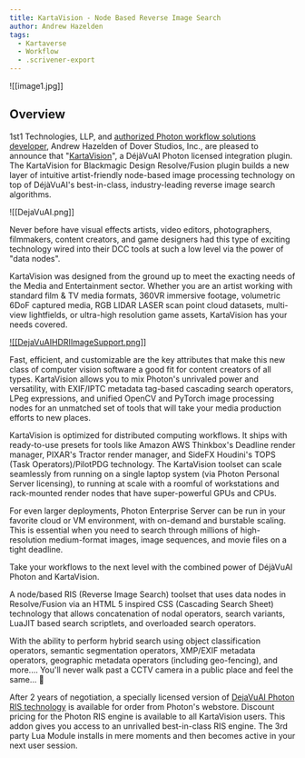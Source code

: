 ```yaml
---
title: KartaVision - Node Based Reverse Image Search
author: Andrew Hazelden
tags:
  - Kartaverse
  - Workflow
  - .scrivener-export
---
```


![[image1.jpg]]

## Overview

1st1 Technologies, LLP, and [authorized Photon workflow solutions developer](https://dejavuai.com/announcing-andrew-hazelden-as-an-official-dejavuai-photon-developer-program-partner/https://dejavuai.com/announcing-andrew-hazelden-as-an-official-dejavuai-photon-developer-program-partner/), Andrew Hazelden of Dover Studios, Inc., are pleased to announce that "[KartaVision](https://dejavuai.com/kartavision-for-blackmagic-resolve-fusion-plugin-launches-january-2022/)", a DéjàVuAI Photon licensed integration plugin. The KartaVision for Blackmagic Design Resolve/Fusion plugin builds a new layer of intuitive artist-friendly node-based image processing technology on top of DéjàVuAI's best-in-class, industry-leading reverse image search algorithms.

![[DejaVuAI.png]]

Never before have visual effects artists, video editors, photographers, filmmakers, content creators, and game designers had this type of exciting technology wired into their DCC tools at such a low level via the power of "data nodes".

KartaVision was designed from the ground up to meet the exacting needs of the Media and Entertainment sector. Whether you are an artist working with standard film & TV media formats, 360VR immersive footage, volumetric 6DoF captured media, RGB LIDAR LASER scan point cloud datasets, multi-view lightfields, or ultra-high resolution game assets, KartaVision has your needs covered.

[![[DejaVuAIHDRIImageSupport.png]]](https://www.youtube.com/watch?v=zbol_BjCObk)

Fast, efficient, and customizable are the key attributes that make this new class of computer vision software a good fit for content creators of all types. KartaVision allows you to mix Photon's unrivaled power and versatility, with EXIF/IPTC metadata tag-based cascading search operators, LPeg expressions, and unified OpenCV and PyTorch image processing nodes for an unmatched set of tools that will take your media production efforts to new places.

KartaVision is optimized for distributed computing workflows. It ships with ready-to-use presets for tools like Amazon AWS Thinkbox's Deadline render manager, PIXAR's Tractor render manager, and SideFX Houdini's TOPS (Task Operators)/PilotPDG technology. The KartaVision toolset can scale seamlessly from running on a single laptop system (via Photon Personal Server licensing), to running at scale with a roomful of workstations and rack-mounted render nodes that have super-powerful GPUs and CPUs.

For even larger deployments, Photon Enterprise Server can be run in your favorite cloud or VM environment, with on-demand and burstable scaling. This is essential when you need to search through millions of high-resolution medium-format images, image sequences, and movie files on a tight deadline.

Take your workflows to the next level with the combined power of DéjàVuAI Photon and KartaVision.

A node/based RIS (Reverse Image Search) toolset that uses data nodes in Resolve/Fusion via an HTML 5 inspired CSS (Cascading Search Sheet) technology that allows concatenation of nodal operators, search variants, LuaJIT based search scriptlets, and overloaded search operators.

With the ability to perform hybrid search using object classification operators, semantic segmentation operators, XMP/EXIF metadata operators, geographic metadata operators (including geo-fencing), and more.... You'll never walk past a CCTV camera in a public place and feel the same... 🫠

After 2 years of negotiation, a specially licensed version of [DejaVuAI Photon RIS technology](https://www.rockitek.com/takepost/kartavision-for-blackmagic-resolve-fusion-plugin-launches-january-2022/) is available for order from Photon's webstore. Discount pricing for the Photon RIS engine is available to all KartaVision users. This addon gives you access to an unrivalled best-in-class RIS engine. The 3rd party Lua Module installs in mere moments and then becomes active in your next user session.